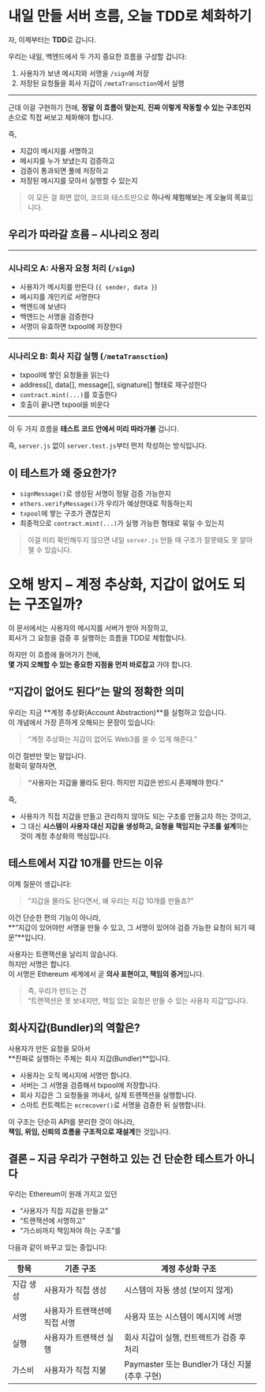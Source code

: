 # 내일 만들 서버 흐름, 오늘 TDD로 체화하기

자, 이제부터는 **TDD**로 갑니다.

우리는 내일, 백엔드에서 두 가지 중요한 흐름을 구성할 겁니다:

1. 사용자가 보낸 메시지와 서명을 `/sign`에 저장
2. 저장된 요청들을 회사 지갑이 `/metaTransction`에서 실행

---

근데 이걸 구현하기 전에,
**정말 이 흐름이 맞는지**,
**진짜 이렇게 작동할 수 있는 구조인지**
손으로 직접 써보고 체화해야 합니다.

즉,

- 지갑이 메시지를 서명하고
- 메시지를 누가 보냈는지 검증하고
- 검증이 통과되면 풀에 저장하고
- 저장된 메시지를 모아서 실행할 수 있는지

> 이 모든 걸 화면 없이,
> 코드와 테스트만으로 **하나씩 체험해보는 게 오늘의 목표**입니다.

## 우리가 따라갈 흐름 – 시나리오 정리

---

### 시나리오 A: 사용자 요청 처리 (`/sign`)

- 사용자가 메시지를 만든다 (`{ sender, data }`)
- 메시지를 개인키로 서명한다
- 백엔드에 보낸다
- 백엔드는 서명을 검증한다
- 서명이 유효하면 txpool에 저장한다

---

### 시나리오 B: 회사 지갑 실행 (`/metaTransction`)

- txpool에 쌓인 요청들을 읽는다
- address\[], data\[], message\[], signature\[] 형태로 재구성한다
- `contract.mint(...)`를 호출한다
- 호출이 끝나면 txpool을 비운다

---

이 두 가지 흐름을 **테스트 코드 안에서 미리 따라가볼** 겁니다.

즉, `server.js` 없이 `server.test.js`부터 먼저 작성하는 방식입니다.

## 이 테스트가 왜 중요한가?

- `signMessage()`로 생성된 서명이 정말 검증 가능한지
- `ethers.verifyMessage()`가 우리가 예상한대로 작동하는지
- `txpool`에 쌓는 구조가 괜찮은지
- 최종적으로 `contract.mint(...)`가 실행 가능한 형태로 묶일 수 있는지

> 이걸 미리 확인해두지 않으면
> 내일 `server.js` 만들 때 구조가 잘못돼도 못 알아챌 수 있습니다.

# 오해 방지 – 계정 추상화, 지갑이 없어도 되는 구조일까?

이 문서에서는 사용자의 메시지를 서버가 받아 저장하고,  
회사가 그 요청을 검증 후 실행하는 흐름을 TDD로 체험합니다.

하지만 이 흐름에 들어가기 전에,  
**몇 가지 오해할 수 있는 중요한 지점을 먼저 바로잡고** 가야 합니다.

## “지갑이 없어도 된다”는 말의 정확한 의미

우리는 지금 **계정 추상화(Account Abstraction)**를 실험하고 있습니다.  
이 개념에서 가장 흔하게 오해되는 문장이 있습니다:

> “계정 추상화는 지갑이 없어도 Web3를 쓸 수 있게 해준다.”

이건 절반만 맞는 말입니다.  
정확히 말하자면,

> **“사용자는 지갑을 몰라도 된다. 하지만 지갑은 반드시 존재해야 한다.”**

즉,

- 사용자가 직접 지갑을 만들고 관리하지 않아도 되는 구조를 만들고자 하는 것이고,
- 그 대신 **시스템이 사용자 대신 지갑을 생성하고, 요청을 책임지는 구조를 설계**하는 것이 계정 추상화의 핵심입니다.

## 테스트에서 지갑 10개를 만드는 이유

이제 질문이 생깁니다:

> “지갑을 몰라도 된다면서, 왜 우리는 지갑 10개를 만들죠?”

이건 단순한 편의 기능이 아니라,  
**“지갑이 있어야만 서명을 만들 수 있고, 그 서명이 있어야 검증 가능한 요청이 되기 때문”**입니다.

사용자는 트랜잭션을 날리지 않습니다.  
하지만 서명은 합니다.  
이 서명은 Ethereum 세계에서 곧 **의사 표현이고, 책임의 증거**입니다.

> 즉, 우리가 만드는 건  
> “트랜잭션은 못 보내지만, 책임 있는 요청은 만들 수 있는 사용자 지갑”입니다.

## 회사지갑(Bundler)의 역할은?

사용자가 만든 요청을 모아서  
**진짜로 실행하는 주체는 회사 지갑(Bundler)**입니다.

- 사용자는 오직 메시지에 서명만 합니다.
- 서버는 그 서명을 검증해서 txpool에 저장합니다.
- 회사 지갑은 그 요청들을 꺼내서, 실제 트랜잭션을 실행합니다.
- 스마트 컨트랙트는 `ecrecover()`로 서명을 검증한 뒤 실행합니다.

이 구조는 단순히 API를 분리한 것이 아니라,  
**책임, 위임, 신뢰의 흐름을 구조적으로 재설계**한 것입니다.

## 결론 – 지금 우리가 구현하고 있는 건 단순한 테스트가 아니다

우리는 Ethereum이 원래 가지고 있던

- “사용자가 직접 지갑을 만들고”
- “트랜잭션에 서명하고”
- “가스비까지 책임져야 하는 구조”를

다음과 같이 바꾸고 있는 중입니다:

| 항목      | 기존 구조                     | 계정 추상화 구조                               |
| --------- | ----------------------------- | ---------------------------------------------- |
| 지갑 생성 | 사용자가 직접 생성            | 시스템이 자동 생성 (보이지 않게)               |
| 서명      | 사용자가 트랜잭션에 직접 서명 | 사용자 또는 시스템이 메시지에 서명             |
| 실행      | 사용자가 트랜잭션 실행        | 회사 지갑이 실행, 컨트랙트가 검증 후 처리      |
| 가스비    | 사용자가 직접 지불            | Paymaster 또는 Bundler가 대신 지불 (추후 구현) |

